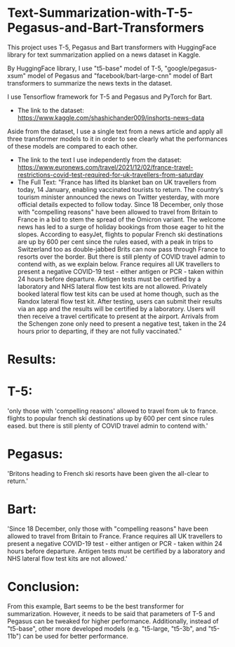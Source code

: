 # Text-Summarization-with-T-5-Pegasus-and-Bart-Transformers
This project uses T-5, Pegasus and Bart transformers with HuggingFace library for text summarization applied on a news dataset in Kaggle.

By HuggingFace library, I use "t5-base" model of T-5, "google/pegasus-xsum" model of Pegasus and "facebook/bart-large-cnn" model of Bart transformers to summarize the news
texts in the dataset. 

I use Tensorflow framework for T-5 and Pegasus and PyTorch for Bart. 

* The link to the dataset: https://www.kaggle.com/shashichander009/inshorts-news-data

Aside from the dataset, I use a single text from a news article and apply all three transformer models to it in order to see clearly what the performances of these models are compared to each other. 


* The link to the text I use independently from the dataset: https://www.euronews.com/travel/2021/12/02/france-travel-restrictions-covid-test-required-for-uk-travellers-from-saturday
* The Full Text: "France has lifted its blanket ban on UK travellers from today, 14 January, enabling vaccinated tourists to return. The country’s tourism minister announced the news on Twitter yesterday, with more official details expected to follow today. Since 18 December, only those with "compelling reasons" have been allowed to travel from Britain to France in a bid to stem the spread of the Omicron variant. The welcome news has led to a surge of holiday bookings from those eager to hit the slopes. According to easyJet, flights to popular French ski destinations are up by 600 per cent since the rules eased, with a peak in trips to Switzerland too as double-jabbed Brits can now pass through France to resorts over the border. But there is still plenty of COVID travel admin to contend with, as we explain below. France requires all UK travellers to present a negative COVID-19 test - either antigen or PCR - taken within 24 hours before departure. Antigen tests must be certified by a laboratory and NHS lateral flow test kits are not allowed. Privately booked lateral flow test kits can be used at home though, such as the Randox lateral flow test kit. After testing, users can submit their results via an app and the results will be certified by a laboratory. Users will then receive a travel certificate to present at the airport. Arrivals from the Schengen zone only need to present a negative test, taken in the 24 hours prior to departing, if they are not fully vaccinated."
# Results:

# T-5:
'only those with 'compelling reasons' allowed to travel from uk to france. flights to popular french ski destinations up by 600 per cent since rules eased. but there is still plenty of COVID travel admin to contend with.'
# Pegasus:
'Britons heading to French ski resorts have been given the all-clear to return.'
# Bart:
'Since 18 December, only those with "compelling reasons" have been allowed to travel from Britain to France. France requires all UK travellers to present a negative COVID-19 test - either antigen or PCR - taken within 24 hours before departure. Antigen tests must be certified by a laboratory and NHS lateral flow test kits are not allowed.'

# Conclusion:
From this example, Bart seems to be the best transformer for summarization. However, it needs to be said that parameters of T-5 and Pegasus can be tweaked for higher performance.
Additionally, instead of "t5-base", other more developed models (e.g. "t5-large, "t5-3b", and "t5-11b") can be used for better performance. 
